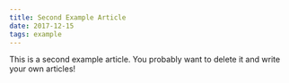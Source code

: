 ```yaml
---
title: Second Example Article
date: 2017-12-15
tags: example
---
```


This is a second example article. You probably want to delete it and write your own articles!
